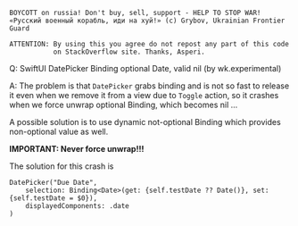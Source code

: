 ```
BOYCOTT on russia! Don't buy, sell, support - HELP TO STOP WAR!
«Русский военный корабль, иди на хуй!» (c) Grybov, Ukrainian Frontier Guard

ATTENTION: By using this you agree do not repost any part of this code
           on StackOverflow site. Thanks, Asperi.
```

Q: SwiftUI DatePicker Binding optional Date, valid nil (by wk.experimental)

A: The problem is that `DatePicker` grabs binding and is not so fast to release it 
even when we remove it from a view due to `Toggle` action, so it crashes when we force 
unwrap optional Binding, which becomes nil ...

A possible solution is to use dynamic not-optional Binding which provides non-optional
value as well.

**IMPORTANT: Never force unwrap!!!**

The solution for this crash is

    DatePicker("Due Date",
        selection: Binding<Date>(get: {self.testDate ?? Date()}, set: {self.testDate = $0}),
        displayedComponents: .date
    )

